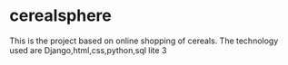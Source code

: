 # cerealsphere
This is the project based on online shopping of cereals. The technology used are Django,html,css,python,sql lite 3
